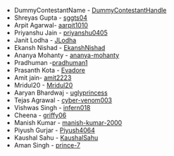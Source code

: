 * DummyContestantName - [DummyContestantHandle](github.com/DummyContestantHandle) 
* Shreyas Gupta - [sggts04](https://github.com/sggts04) 
* Arpit Agarwal- [aarpit1010](https://github.com/aarpit1010)
* Priyanshu Jain - [priyanshu0405](https://github.com/priyanshu0405)
* Janit Lodha - [JLodha](https://github.com/JLodha)
* Ekansh Nishad - [EkanshNishad](https://github.com/EkanshNishad)
* Ananya Mohanty - [ananya-mohanty](https://github.com/ananya-mohanty)
* Pradhuman -[pradhuman1](https://github.com/pradhuman1)
* Prasanth Kota - [Evadore](https://github.com/Evadore)
* Amit jain- [amit2223](https://github.com/amit2223)
* Mridul20  - [Mridul20](https://github.com/Mridul20) 
* Aaryan Bhardwaj - [uglyprincess](https://github.com/uglyprincess)
* Tejas Agrawal - [cyber-venom003](https://github.com/cyber-venom003)
* Vishwas Singh - [infern018](https://github.com/infern018)
* Cheena - [griffy06](https://github.com/griffy06)
* Manish Kumar - [manish-kumar-2000](https://github.com/manish-kumar-2000)
* Piyush Gurjar - [Piyush4064](https://github.com/Piyush4064)
* Kaushal Sahu - [KaushalSahu](https://github.com/KaushalSahu)
* Aman Singh - [prince-7](https://github.com/prince-7)
